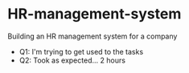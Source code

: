 # HR-management-system
Building an HR management system for a company

- Q1: I'm trying to get used to the tasks
- Q2: Took as expected... 2 hours
